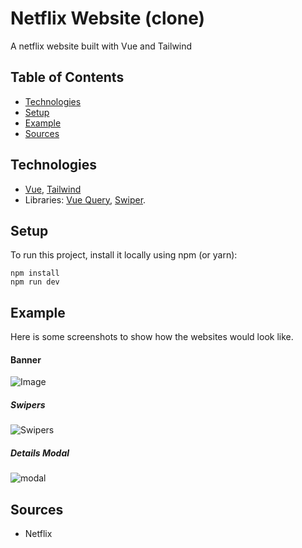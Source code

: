 # Netflix Website (clone)

A netflix website built with Vue and Tailwind

## Table of Contents

- [Technologies](technologies)
- [Setup](setup)
- [Example](example)
- [Sources](sources)

## Technologies

- [Vue](<(https://duckduckgo.com)>), [Tailwind](https://github.com/tailwindlabs/tailwindcss)
- Libraries: [Vue Query](https://github.com/tannerlinsley/react-query), [Swiper](https://github.com/nolimits4web/swiper).

## Setup

To run this project, install it locally using npm (or yarn):

```
npm install
npm run dev
```

## Example

Here is some screenshots to show how the websites would look like.

#### Banner

![Image](https://user-images.githubusercontent.com/68330291/135614517-bb92d893-70ec-4fbf-b318-5748a571b32e.png)

##### Swipers

![Swipers](https://user-images.githubusercontent.com/68330291/135614469-8f55b0d0-4114-4711-8095-f1a6578af315.png)

##### Details Modal

![modal](https://user-images.githubusercontent.com/68330291/135614403-93f51f6d-2f1d-4c14-9512-576702a560c7.png)

## Sources

- Netflix
